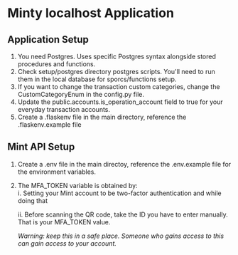 # Minty localhost Application

## Application Setup
1. You need Postgres. Uses specific Postgres syntax alongside stored procedures and functions.
2. Check setup/postgres directory postgres scripts. You'll need to run them in the local database for sporcs/functions setup.
3. If you want to change the transaction custom categories, change the CustomCategoryEnum in the config.py file.
4. Update the public.accounts.is_operation_account field to true for your everyday transaction accounts.
5. Create a .flaskenv file in the main directory, reference the .flaskenv.example file

## Mint API Setup
1. Create a .env file in the main directoy, reference the .env.example file for the environment variables.
2. The MFA_TOKEN variable is obtained by:  
    i. Setting your Mint account to be two-factor authentication and while doing that

    ii. Before scanning the QR code, take the ID you have to enter manually. That is your MFA_TOKEN value.  

    *Warning: keep this in a safe place. Someone who gains access to this can gain access to your account.*